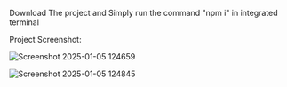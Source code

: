 Download The project and Simply run the command "npm i" in integrated terminal








Project Screenshot:




![Screenshot 2025-01-05 124659](https://github.com/user-attachments/assets/d2ab596b-e899-4bb4-9ce8-972525ba4dc2)




![Screenshot 2025-01-05 124845](https://github.com/user-attachments/assets/34590ed0-c7b7-496a-b084-a90c96a2ac80)

